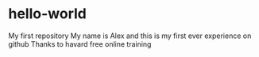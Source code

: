 # hello-world
My first repository
My name is Alex and this is my first ever experience on github
Thanks to havard free online training
